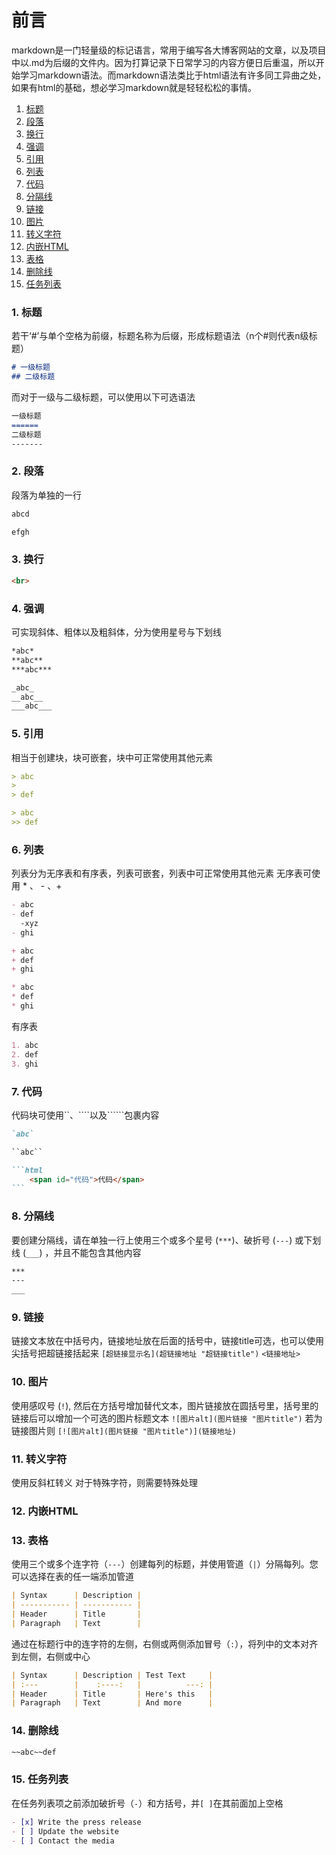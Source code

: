 # 前言
markdown是一门轻量级的标记语言，常用于编写各大博客网站的文章，以及项目中以.md为后缀的文件内。因为打算记录下日常学习的内容方便日后重温，所以开始学习markdown语法。而markdown语法类比于html语法有许多同工异曲之处，如果有html的基础，想必学习markdown就是轻轻松松的事情。

1. [标题](#标题)
2. [段落](#段落)
3. [换行](#换行)
4. [强调](#强调)
5. [引用](#引用)
6. [列表](#列表)
7. [代码](#代码)
8. [分隔线](#分隔线)
9. [链接](#链接)
10. [图片](#图片)
11. [转义字符](#转义字符)
12. [内嵌HTML](#内嵌HTML)
13. [表格](#表格)
14. [删除线](#删除线)
15. [任务列表](#任务列表)

### <span id="标题">1. 标题</span>
若干‘#’与单个空格为前缀，标题名称为后缀，形成标题语法（n个#则代表n级标题）
```markdown
# 一级标题
## 二级标题
```
而对于一级与二级标题，可以使用以下可选语法
```markdown
一级标题
======
二级标题
-------
```


### <span id="段落">2. 段落</span>
段落为单独的一行
```markdown
abcd

efgh
```

### <span id="换行">3. 换行</span>
```markdown
<br>
```

### <span id="强调">4. 强调</span>
可实现斜体、粗体以及粗斜体，分为使用星号与下划线
```markdown
*abc*
**abc**
***abc***
```

```markdown
_abc_
__abc__
___abc___
```

### <span id="引用">5. 引用</span>
相当于创建块，块可嵌套，块中可正常使用其他元素
```markdown
> abc
> 
> def
```

```markdown
> abc
>> def
```

### <span id="列表">6. 列表</span>
列表分为无序表和有序表，列表可嵌套，列表中可正常使用其他元素
无序表可使用 * 、 - 、+
```markdown
- abc
- def
  -xyz
- ghi

+ abc
+ def
+ ghi

* abc
* def
* ghi
```

有序表
```markdown
1. abc
2. def
3. ghi
```

### <span id="代码">7. 代码</span>
代码块可使用\`\`、\`\`\`\`以及\`\`\`\`\`\`包裹内容
~~~markdown
`abc`

``abc``

```html
	<span id="代码">代码</span>
```
~~~

### <span id="分隔线">8. 分隔线</span>
要创建分隔线，请在单独一行上使用三个或多个星号 (`***`)、破折号 (`---`) 或下划线 (`___`) ，并且不能包含其他内容
```markdown
***
---
___
```

### <span id="链接">9. 链接</span>
链接文本放在中括号内，链接地址放在后面的括号中，链接title可选，也可以使用尖括号把超链接括起来
`[超链接显示名](超链接地址 "超链接title")`
`<链接地址>`

### <span id="图片">10. 图片</span>
使用感叹号 (`!`), 然后在方括号增加替代文本，图片链接放在圆括号里，括号里的链接后可以增加一个可选的图片标题文本
`![图片alt](图片链接 "图片title")`
若为链接图片则
`[![图片alt](图片链接 "图片title")](链接地址)`

### <span id="转义字符">11. 转义字符</span>
使用反斜杠转义
对于特殊字符，则需要特殊处理
### <span id="内嵌HTML">12. 内嵌HTML</span>
### <span id="表格">13. 表格</span>
使用三个或多个连字符（`---`）创建每列的标题，并使用管道（`|`）分隔每列。您可以选择在表的任一端添加管道
```markdown
| Syntax      | Description |
| ----------- | ----------- |
| Header      | Title       |
| Paragraph   | Text        |
```
通过在标题行中的连字符的左侧，右侧或两侧添加冒号（`:`），将列中的文本对齐到左侧，右侧或中心
~~~markdown
| Syntax      | Description | Test Text     |
| :---        |    :----:   |          ---: |
| Header      | Title       | Here's this   |
| Paragraph   | Text        | And more      |
~~~
### <span id="删除线">14. 删除线</span>
```markdown
~~abc~~def
```
### <span id="任务列表">15. 任务列表</span>
在任务列表项之前添加破折号（`-`）和方括号，并`[ ]`在其前面加上空格
```markdown
- [x] Write the press release
- [ ] Update the website
- [ ] Contact the media
```